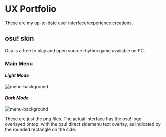 # **UX Portfolio**
These are my up-to-date user interface/experience creations.

## **osu! skin**
Osu is a free to play and open source rhythm game available on PC.

### **Main Menu**
#### *Light Mode*
![menu-background](https://user-images.githubusercontent.com/85580927/197084173-091f7fff-c2aa-4e21-b37e-d370191007d1.jpg)

#### *Dark Mode*
![menu-background](https://user-images.githubusercontent.com/85580927/197084108-22ea0f60-02c5-4a88-a6ae-de792f39882a.jpg)

These are just the png files. The actual interface has the osu! logo overlayed ontop, with the osu! direct sidemenu text overlay, as indicated by the rounded rectangle on the side.
